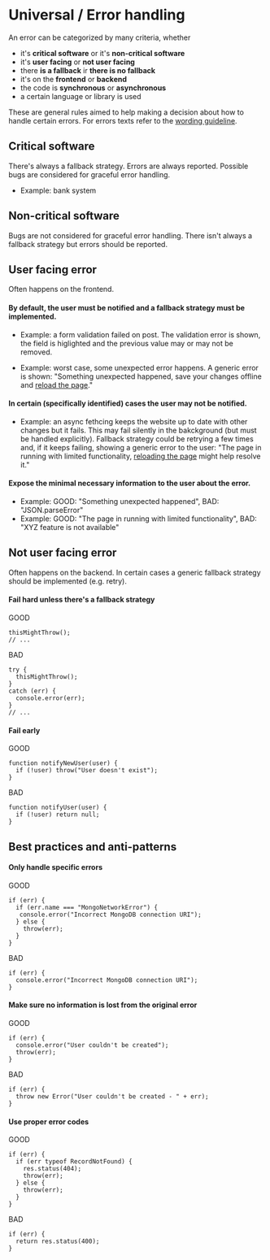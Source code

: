 # Universal / Error handling

An error can be categorized by many criteria, whether
- it's **critical software** or it's **non-critical software**
- it's **user facing** or **not user facing**
- there **is a fallback** ir **there is no fallback**
- it's on the **frontend** or **backend**
- the code is **synchronous** or **asynchronous**
- a certain language or library is used

These are general rules aimed to help making a decision about how to handle certain errors. For errors texts refer to the [wording guideline](https://github.com/c-hive/guides/issues/2).

## Critical software

There's always a fallback strategy. Errors are always reported. Possible bugs are considered for graceful error handling.

- Example: bank system

## Non-critical software

Bugs are not considered for graceful error handling. There isn't always a fallback strategy but errors should be reported.

## User facing error

Often happens on the frontend.

#### By default, the user must be notified and a fallback strategy must be implemented.

- Example: a form validation failed on post. The validation error is shown, the field is higlighted and the previous value may or may not be removed.

- Example: worst case, some unexpected error happens. A generic error is shown: "Something unexpected happened, save your changes offline and [reload the page]()."

#### In certain (specifically identified) cases the user may not be notified.

- Example: an async fethcing keeps the website up to date with other changes but it fails. This may fail silently in the bakckground (but must be handled explicitly). Fallback strategy could be retrying a few times and, if it keeps failing, showing a generic error to the user: "The page in running with limited functionality, [reloading the page]() might help resolve it."

#### Expose the minimal necessary information to the user about the error.

- Example: GOOD: "Something unexpected happened", BAD: "JSON.parseError"
- Example: GOOD: "The page in running with limited functionality", BAD: "XYZ feature is not available"

## Not user facing error

Often happens on the backend. In certain cases a generic fallback strategy should be implemented (e.g. retry).

#### Fail hard unless there's a fallback strategy

GOOD

```
thisMightThrow();
// ...
```

BAD

```
try {
  thisMightThrow();
}
catch (err) {
  console.error(err);
}
// ...
```

#### Fail early

GOOD

```
function notifyNewUser(user) {
  if (!user) throw("User doesn't exist");
}
```

BAD

```
function notifyUser(user) {
  if (!user) return null;
}
```

## Best practices and anti-patterns

#### Only handle specific errors

GOOD

```
if (err) {
  if (err.name === "MongoNetworkError") {
   console.error("Incorrect MongoDB connection URI");
  } else {
    throw(err);
  }
}
```

BAD

```
if (err) {
  console.error("Incorrect MongoDB connection URI");
}
```

#### Make sure no information is lost from the original error

GOOD

```
if (err) {
  console.error("User couldn't be created");
  throw(err);
}
```

BAD

```
if (err) {
  throw new Error("User couldn't be created - " + err);
}
```

#### Use proper error codes

GOOD

```
if (err) {
  if (err typeof RecordNotFound) {
    res.status(404);
    throw(err);
  } else {
    throw(err);
  }
}
```

BAD

```
if (err) {
  return res.status(400);
}
```
